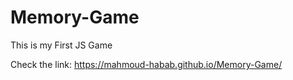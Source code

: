 # Memory-Game

This is my First JS Game

Check the link: https://mahmoud-habab.github.io/Memory-Game/
